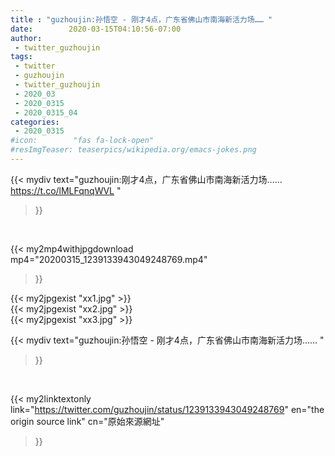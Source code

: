 ```yaml
---
title : "guzhoujin:孙悟空 - 刚才4点，广东省佛山市南海新活力场…… "
date:        2020-03-15T04:10:56-07:00
author:
 - twitter_guzhoujin
tags:
 - twitter
 - guzhoujin
 - twitter_guzhoujin
 - 2020_03
 - 2020_0315
 - 2020_0315_04
categories:
 - 2020_0315
#icon:        "fas fa-lock-open"
#resImgTeaser: teaserpics/wikipedia.org/emacs-jokes.png
---
```


{{< mydiv text="guzhoujin:刚才4点，广东省佛山市南海新活力场…… https://t.co/lMLFqnqWVL "
>}}
<br>


{{< my2mp4withjpgdownload mp4="20200315_1239133943049248769.mp4"
>}}

{{< my2jpgexist "xx1.jpg" >}}<br>
{{< my2jpgexist "xx2.jpg" >}}<br>
{{< my2jpgexist "xx3.jpg" >}}<br>



{{< mydiv text="guzhoujin:孙悟空 - 刚才4点，广东省佛山市南海新活力场…… "
>}}
<br>

{{< my2linktextonly link="https://twitter.com/guzhoujin/status/1239133943049248769"
en="the origin source link" cn="原始來源網址"
>}}


<br>

